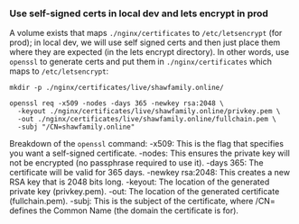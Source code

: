 ### Use self-signed certs in local dev and lets encrypt in prod

A volume exists that maps `./nginx/certificates` to `/etc/letsencrypt` (for prod); in local dev, we will use self signed certs and then just place them where they are expected (in the lets encrypt directory). In other words, use `openssl` to generate certs and put them in `./nginx/certificates` which maps to `/etc/letsencrypt`:

```
mkdir -p ./nginx/certificates/live/shawfamily.online/

openssl req -x509 -nodes -days 365 -newkey rsa:2048 \
  -keyout ./nginx/certificates/live/shawfamily.online/privkey.pem \
  -out ./nginx/certificates/live/shawfamily.online/fullchain.pem \
  -subj "/CN=shawfamily.online"
```

Breakdown of the `openssl` command:
-x509: This is the flag that specifies you want a self-signed certificate.
-nodes: This ensures the private key will not be encrypted (no passphrase required to use it).
-days 365: The certificate will be valid for 365 days.
-newkey rsa:2048: This creates a new RSA key that is 2048 bits long.
-keyout: The location of the generated private key (privkey.pem).
-out: The location of the generated certificate (fullchain.pem).
-subj: This is the subject of the certificate, where /CN= defines the Common Name (the domain the certificate is for).
